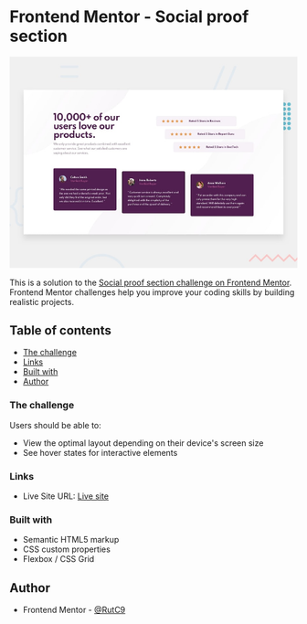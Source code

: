 # Frontend Mentor - Social proof section

![Design preview for the Social proof section coding challenge](./design/desktop-preview.jpg)

This is a solution to the [Social proof section challenge on Frontend Mentor](https://www.frontendmentor.io/challenges/social-proof-section-6e0qTv_bA). Frontend Mentor challenges help you improve your coding skills by building realistic projects.

## Table of contents

- [The challenge](#the-challenge)
- [Links](#links)
- [Built with](#built-with)
- [Author](#author)

### The challenge

Users should be able to:

- View the optimal layout depending on their device's screen size
- See hover states for interactive elements

### Links

- Live Site URL: [Live site](https://rutc9.github.io/FEM-social-proof-section/)

### Built with

- Semantic HTML5 markup
- CSS custom properties
- Flexbox / CSS Grid

## Author

- Frontend Mentor - [@RutC9](https://www.frontendmentor.io/profile/RutC9)
